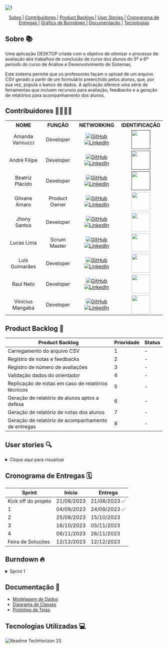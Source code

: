 ![1](https://github.com/TechHorizonBR/API_2_Sem/assets/123211025/95f5264f-f49b-4184-8f06-664f84392bb1)

<div align=center>
     <a href="#sobre">Sobre |</a>
     <a href="#equipe">Contribuidores |</a>
     <a href="#backlog">Product Backlog |</a>
     <a href="#userstory">User Stories |</a>
     <a href="#cronograma">Cronograma de Entregas |</a>
     <a href="#burndown">Gráfico de Burndown |</a>
     <a href="#docs">Documentação |</a>
     <a href="#tecnologias">Tecnologias</a>
</div>


  <span id="sobre">

  ## Sobre 📚
  
<p align="left">Uma aplicação DESKTOP criada com o objetivo de otimizar o processo de avaliação dos trabalhos de conclusão de curso dos alunos do 5º e 6º período do curso de Análise e Desenvolvimento de Sistemas.

<p align="left">Este sistema permite que os professores façam o upload de um arquivo CSV gerado a partir de um formulário preenchido pelos alunos, que, por sua vez, popula o banco de dados. A aplicação oferece uma série de ferramentas que incluem recursos para avaliação, feedbacks e a geração de relatórios para acompanhamento dos alunos.</p>

<span id="equipe"> 
     
## Contribuidores 👨‍💻👩‍💻

  <div align="center">
    <table >
      <tr>
        <th>NOME</th>
        <th>FUNÇÃO</th>
        <th>NETWORKING</th>
        <th>IDENTIFICAÇÃO</th>
      </tr>
      <tr>
        <td align="center">Amanda Vannucci</td>
        <td align="center">Developer</td>      
        <td align="center">
          <a href="https://github.com/Amandavannuccic"><img src="https://camo.githubusercontent.com/fbc3df79ffe1a99e482b154b29262ecbb10d6ee4ed22faa82683aa653d72c4e1/68747470733a2f2f696d672e736869656c64732e696f2f62616467652f4769744875622d3130303030303f7374796c653d666f722d7468652d6261646765266c6f676f3d676974687562266c6f676f436f6c6f723d7768697465" alt="GitHub"></a>
          <a href="https://www.linkedin.com/in/amanda-vannucci/"><img src="https://img.shields.io/badge/linkedin-%230077B5.svg?&style=for-the-badge&logo=linkedin&logoColor=white" alt="LinkedIn"></a>
        </td>
        <td align="center">
          <a href="" ><img src="https://avatars.githubusercontent.com/u/127263243?v=4" width="60"></a>
        </td>
      <tr>
      <tr>
        <td align="center">André Filipe</td>
        <td align="center">Developer</td>      
        <td align="center">
          <a href="https://github.com/AndreMeneses0103"><img src="https://camo.githubusercontent.com/fbc3df79ffe1a99e482b154b29262ecbb10d6ee4ed22faa82683aa653d72c4e1/68747470733a2f2f696d672e736869656c64732e696f2f62616467652f4769744875622d3130303030303f7374796c653d666f722d7468652d6261646765266c6f676f3d676974687562266c6f676f436f6c6f723d7768697465" alt="GitHub"></a>
          <a href="https://www.linkedin.com/in/andre-meneses-dev/"><img src="https://img.shields.io/badge/linkedin-%230077B5.svg?&style=for-the-badge&logo=linkedin&logoColor=white" alt="LinkedIn"></a>
        </td>
        <td align="center">
          <a href="" ><img src="https://avatars.githubusercontent.com/u/89109574?v=4" width="60"></a>
        </td>
      <tr>
          <tr>
        <td align="center">Beatriz Plácido</td>
        <td align="center">Developer</td>      
        <td align="center">
          <a href="https://github.com/BeatrizPlacido"><img src="https://camo.githubusercontent.com/fbc3df79ffe1a99e482b154b29262ecbb10d6ee4ed22faa82683aa653d72c4e1/68747470733a2f2f696d672e736869656c64732e696f2f62616467652f4769744875622d3130303030303f7374796c653d666f722d7468652d6261646765266c6f676f3d676974687562266c6f676f436f6c6f723d7768697465" alt="GitHub"></a>
          <a href="https://www.linkedin.com/in/beatrizzpl%C3%A1cido"><img src="https://img.shields.io/badge/linkedin-%230077B5.svg?&style=for-the-badge&logo=linkedin&logoColor=white" alt="LinkedIn"></a>
        </td>
        <td align="center">
          <a href="" ><img src="https://avatars.githubusercontent.com/u/127264395?v=4" width="60"></a>
        </td>
      <tr>
      <tr>
        <td align="center">Gilvane Amaro</td>
        <td align="center">Product Owner</td>      
        <td align="center">
          <a href="https://github.com/gilvaneamaro"><img src="https://camo.githubusercontent.com/fbc3df79ffe1a99e482b154b29262ecbb10d6ee4ed22faa82683aa653d72c4e1/68747470733a2f2f696d672e736869656c64732e696f2f62616467652f4769744875622d3130303030303f7374796c653d666f722d7468652d6261646765266c6f676f3d676974687562266c6f676f436f6c6f723d7768697465" alt="GitHub"></a>
          <a href="https://www.linkedin.com/in/gilvane-amaro/"><img src="https://img.shields.io/badge/linkedin-%230077B5.svg?&style=for-the-badge&logo=linkedin&logoColor=white" alt="LinkedIn"></a>
        </td>
        <td align="center">
          <img src="https://avatars.githubusercontent.com/u/121205315?v=4" width="60">
        </td>
      <tr>
                 <tr>
        <td align="center">Jhony Santos</td>
        <td align="center">Developer</td>      
        <td align="center">
          <a href="https://github.com/santosjhony12"><img src="https://camo.githubusercontent.com/fbc3df79ffe1a99e482b154b29262ecbb10d6ee4ed22faa82683aa653d72c4e1/68747470733a2f2f696d672e736869656c64732e696f2f62616467652f4769744875622d3130303030303f7374796c653d666f722d7468652d6261646765266c6f676f3d676974687562266c6f676f436f6c6f723d7768697465" alt="GitHub"></a>
          <a href="https://www.linkedin.com/in/jhony-santos-de-souza-920229238"><img src="https://img.shields.io/badge/linkedin-%230077B5.svg?&style=for-the-badge&logo=linkedin&logoColor=white" alt="LinkedIn"></a>
        </td>
        <td align="center">
          <img src="https://avatars.githubusercontent.com/u/123211025?v=4" width="60">
        </td>
      <tr>
      <tr>
        <td align="center">Lucas Lima</td>
        <td align="center">Scrum Master</td>      
        <td align="center">
          <a href="https://github.com/SuieverSide"><img src="https://camo.githubusercontent.com/fbc3df79ffe1a99e482b154b29262ecbb10d6ee4ed22faa82683aa653d72c4e1/68747470733a2f2f696d672e736869656c64732e696f2f62616467652f4769744875622d3130303030303f7374796c653d666f722d7468652d6261646765266c6f676f3d676974687562266c6f676f436f6c6f723d7768697465" alt="GitHub"></a>
          <a href="https://www.linkedin.com/in/lucas-lima-a20055144/"><img src="https://img.shields.io/badge/linkedin-%230077B5.svg?&style=for-the-badge&logo=linkedin&logoColor=white" alt="LinkedIn"></a>
        </td>
        <td align="center">
          <img src="https://avatars.githubusercontent.com/u/31674205?v=4" width="60">
        </td>
      <tr>
      <tr>
        <td align="center">Luis Guimarães</td>
        <td align="center">Developer</td>      
        <td align="center">
          <a href="https://github.com/LuisPGuimaraes"><img src="https://camo.githubusercontent.com/fbc3df79ffe1a99e482b154b29262ecbb10d6ee4ed22faa82683aa653d72c4e1/68747470733a2f2f696d672e736869656c64732e696f2f62616467652f4769744875622d3130303030303f7374796c653d666f722d7468652d6261646765266c6f676f3d676974687562266c6f676f436f6c6f723d7768697465" alt="GitHub"></a>
          <a href="https://www.linkedin.com/in/luis-guimar%C3%A3es-99865b1b8"><img src="https://img.shields.io/badge/linkedin-%230077B5.svg?&style=for-the-badge&logo=linkedin&logoColor=white" alt="LinkedIn"></a>
        </td>
        <td align="center">
          <img src="https://avatars.githubusercontent.com/u/127263371?v=4" width="60">
        </td>
      <tr>
      <tr>
        <td align="center">Raul Neto</td>
        <td align="center">Developer</td>      
        <td align="center">
          <a href="https://github.com/raulnt"><img src="https://camo.githubusercontent.com/fbc3df79ffe1a99e482b154b29262ecbb10d6ee4ed22faa82683aa653d72c4e1/68747470733a2f2f696d672e736869656c64732e696f2f62616467652f4769744875622d3130303030303f7374796c653d666f722d7468652d6261646765266c6f676f3d676974687562266c6f676f436f6c6f723d7768697465" alt="GitHub"></a>
          <a href="https://www.linkedin.com/in/raul-neto-b51b24157/"><img src="https://img.shields.io/badge/linkedin-%230077B5.svg?&style=for-the-badge&logo=linkedin&logoColor=white" alt="LinkedIn"></a>
        </td>
        <td align="center">
          <img src="https://avatars.githubusercontent.com/u/127263427?v=4" width="60">
        </td>
      <tr>
      <tr>
        <td align="center">Vinicius Mangaba</td>
        <td align="center">Developer</td>      
        <td align="center">
          <a href="https://github.com/viniciusmangaba"><img src="https://camo.githubusercontent.com/fbc3df79ffe1a99e482b154b29262ecbb10d6ee4ed22faa82683aa653d72c4e1/68747470733a2f2f696d672e736869656c64732e696f2f62616467652f4769744875622d3130303030303f7374796c653d666f722d7468652d6261646765266c6f676f3d676974687562266c6f676f436f6c6f723d7768697465" alt="GitHub"></a>
          <a href="https://www.linkedin.com/in/vinicius-mangaba-a3a200197/"><img src="https://img.shields.io/badge/linkedin-%230077B5.svg?&style=for-the-badge&logo=linkedin&logoColor=white" alt="LinkedIn"></a>
        </td>
        <td align="center">
          <img src="https://avatars.githubusercontent.com/u/127343200?v=4" width="60">
        </td>
      <tr>
    </table>
  </div>


<span id="backlog">
     
## Product Backlog 📜
Product Backlog | Prioridade | Status
--- | --- | ---
Carregamento do arquivo CSV | 1 | -
Registro de notas e feedbacks | 2 | -
Registro de número de avaliações | 3 | -
Validação dados do orientador | 4 | -
Replicação de notas em caso de relatórios técnicos | 5 | -
Geração de relatório de alunos aptos a defesa | 6 | -
Geração de relatório de notas dos alunos | 7 | -
Geração de relatório de acompanhamento de entregas | 8 | -


<span id="userstory">
     
## User stories 🔍

<details>

<summary>Clique aqui para visualizar</summary>

User stories |
--- |
Como professor, necessito que o sistema seja capaz de ler arquivos no formato CSV para iniciar a avaliação.
Como professor, necessito que os dados dos alunos sejam armazenados de forma persistente para que eu possa consultá-los em qualquer momento.
Como professor, necessito que o sistema permita inserir o número necessário de entregas para cada turma de TG, a fim de realizar as avaliações.
Como professor, necessito que o sistema seja capaz de identificar se o aluno está matriculado no TG1, TG2 ou em ambos, a fim de definir a abordagem de avaliação adequada.
Como professor, necessito que o sistema faça a distinção entre os tipos de TG (portfolio, artigo tecnológico ou científico, relatório técnico para estágio ou disciplina) para que eu possa gerenciar cada tipo de forma adequada.
Como professor, necessito que seja possível atribuir uma nota e fornecer feedback para cada entrega do aluno, para que eu possa consultá-los no futuro.
Como professor, necessito que o sistema valide o nome do professor, para que eu possa corrigir erros caso o aluno o digite incorretamente.
Como professor, necessito que o sistema possa gerar uma lista de alunos aptos para a defesa do projeto, a fim de facilitar o processo de certificação.
Como professor, gostaria que o sistema replicasse a nota do TG1 para TG2 em caso de relatórios técnicos, a fim de manter a consistência nas avaliações.
Como professor, gostaria que o sistema permitisse o armazenamento dos detalhes do TG (tipo, problema a ser tratado, etc.) para referência futura e análise dos projetos dos alunos.
Como professor, gostaria que o sistema destacasse os alunos que não estão entregando as atividades, para que eu possa identificar e abordar problemas nas entregas.
Como professor, necessito que o sistema permita o fechamento do semestre e o transporte de notas, para facilitar o processo de aprovação dos alunos.


</details>

<span id="cronograma">

## Cronograma de Entregas 🗓️

Sprint| Início| Entrega  
--- | --- | --- 
Kick off do projeto| 21/08/2023| 21/08/2023 ✅
1| 04/09/2023| 24/09/2023 ✅
2| 25/09/2023| 15/10/2023 
3| 16/10/2023| 05/11/2023 
4|  06/11/2023| 26/11/2023 
Feira de Soluções|  12/12/2023| 12/12/2023 



<span id="burndown">

## Burndown 🔥

<details>
     
<summary>Sprint 1</summary>

![Sprint 1 (3)](https://github.com/TechHorizonBR/API_2_Sem/assets/31674205/4f57197e-6ffc-4a54-8d41-28da8e202165)
     
</details>

<span id="docs">

## Documentação 📜

- <a href="https://github.com/TechHorizonBR/API_2_Sem/blob/main/Docs/ModelagemDeDadosInicial.png">Modelagem de Dados</a>
- <a href="https://github.com/TechHorizonBR/API_2_Sem/blob/main/Docs/DiagramaClassesIMG.png">Diagrama de Classes</a>
- <a href="https://www.figma.com/file/c0g436FKcqlxVzvQkhjapb/WireFrame---API_2S?type=design&node-id=0%3A1&mode=design&t=zESC1cV3qporI61q-1">Protótipo de Telas</a>


<span id="tecnologias">

## Tecnologias Utilizadas 💻

![Readme TechHorizon 2S](https://github.com/TechHorizonBR/API_2_Sem/assets/123211025/48f2020a-d873-4a0b-a818-d29c20157787)

